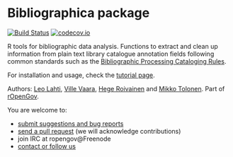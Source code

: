 Bibliographica package
=====

[![Build Status](https://api.travis-ci.org/rOpenGov/bibliographica.png)](https://travis-ci.org/rOpenGov/bibliographica)
[![codecov.io](https://codecov.io/github/rOpenGov/bibliographica/coverage.svg?branch=master)](https://codecov.io/github/rOpenGov/bibliographica?branch=master)
<!--[![Stories in Ready](https://badge.waffle.io/ropengov/bibliographica.png?label=Ready)](http://waffle.io/ropengov/bibliographica)-->
<!--[![DOI](https://zenodo.org/badge/4203/rOpenGov/bibliographica.png)](https://github.com/rOpenGov/bibliographica)-->


R tools for bibliographic data analysis. Functions to extract and clean up information from plain text library catalogue annotation fields following common standards such as the [Bibliographic Processing Cataloging Rules](https://www.libraries.psu.edu/psul/cataloging/training/bpcr/300.html). 

For installation and usage, check the [tutorial page](vignettes/tutorial.md).

Authors: [Leo Lahti](https://github.com/antagomir/), [Ville Vaara](https://github.com/villevaara/), [Hege Roivainen](https://github.com/hegroiva/) and [Mikko Tolonen](). Part of [rOpenGov](http://ropengov.github.io/). 

You are welcome to:
  
  * [submit suggestions and bug reports](https://github.com/ropengov/bibliographica/issues)
  * [send a pull request](https://github.com/ropengov/bibliographica/) (we will acknowledge contributions)
  * join IRC at ropengov@Freenode
  * [contact or follow us](http://ropengov.github.io/contribute/)
 
